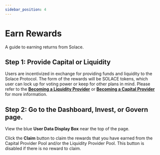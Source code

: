 ```yaml
---
sidebar_position: 4
---
```


# Earn Rewards

A guide to earning returns from Solace.

## Step 1: Provide Capital or Liquidity

Users are incentivized in exchange for providing funds and liquidity to the Solace Protocol. The form of the rewards will be SOLACE tokens, which user can lock up for voting power or keep for other plans in mind. Please refer to the [**Becoming a Liquidity Provider**](liquidity-provider/lp-role-guide) or [**Becoming a Capital Provider**](capital-provider/cp-role-guide) for more information.

## Step 2: Go to the Dashboard, Invest, or Govern page.

View the blue **User Data Display Box** near the top of the page.

Click the **Claim** button to claim the rewards that you have earned from the Capital Provider Pool and/or the Liquidity Provider Pool. This button is disabled if there is no reward to claim.

